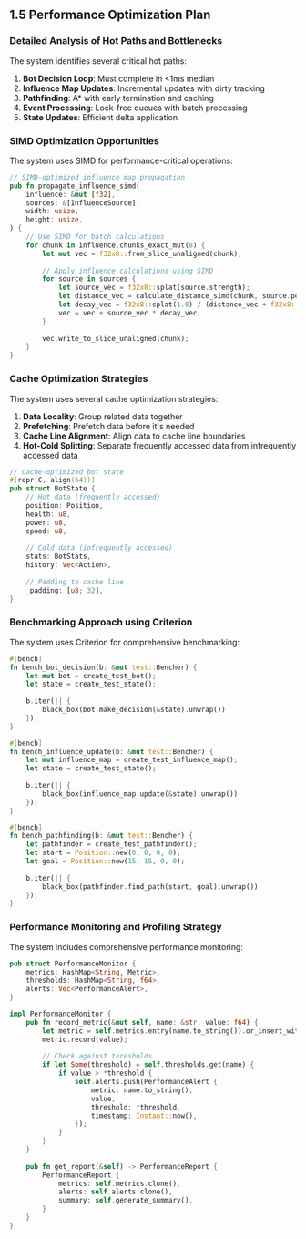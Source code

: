 ## 1.5 Performance Optimization Plan

### Detailed Analysis of Hot Paths and Bottlenecks

The system identifies several critical hot paths:

1. **Bot Decision Loop**: Must complete in <1ms median
2. **Influence Map Updates**: Incremental updates with dirty tracking
3. **Pathfinding**: A* with early termination and caching
4. **Event Processing**: Lock-free queues with batch processing
5. **State Updates**: Efficient delta application

### SIMD Optimization Opportunities

The system uses SIMD for performance-critical operations:

```rust
// SIMD-optimized influence map propagation
pub fn propagate_influence_simd(
    influence: &mut [f32],
    sources: &[InfluenceSource],
    width: usize,
    height: usize,
) {
    // Use SIMD for batch calculations
    for chunk in influence.chunks_exact_mut(8) {
        let mut vec = f32x8::from_slice_unaligned(chunk);
        
        // Apply influence calculations using SIMD
        for source in sources {
            let source_vec = f32x8::splat(source.strength);
            let distance_vec = calculate_distance_simd(chunk, source.position, width);
            let decay_vec = f32x8::splat(1.0) / (distance_vec + f32x8::splat(1.0));
            vec = vec + source_vec * decay_vec;
        }
        
        vec.write_to_slice_unaligned(chunk);
    }
}
```

### Cache Optimization Strategies

The system uses several cache optimization strategies:

1. **Data Locality**: Group related data together
2. **Prefetching**: Prefetch data before it's needed
3. **Cache Line Alignment**: Align data to cache line boundaries
4. **Hot-Cold Splitting**: Separate frequently accessed data from infrequently accessed data

```rust
// Cache-optimized bot state
#[repr(C, align(64))]
pub struct BotState {
    // Hot data (frequently accessed)
    position: Position,
    health: u8,
    power: u8,
    speed: u8,
    
    // Cold data (infrequently accessed)
    stats: BotStats,
    history: Vec<Action>,
    
    // Padding to cache line
    _padding: [u8; 32],
}
```

### Benchmarking Approach using Criterion

The system uses Criterion for comprehensive benchmarking:

```rust
#[bench]
fn bench_bot_decision(b: &mut test::Bencher) {
    let mut bot = create_test_bot();
    let state = create_test_state();
    
    b.iter(|| {
        black_box(bot.make_decision(&state).unwrap())
    });
}

#[bench]
fn bench_influence_update(b: &mut test::Bencher) {
    let mut influence_map = create_test_influence_map();
    let state = create_test_state();
    
    b.iter(|| {
        black_box(influence_map.update(&state).unwrap())
    });
}

#[bench]
fn bench_pathfinding(b: &mut test::Bencher) {
    let pathfinder = create_test_pathfinder();
    let start = Position::new(0, 0, 0, 0);
    let goal = Position::new(15, 15, 0, 0);
    
    b.iter(|| {
        black_box(pathfinder.find_path(start, goal).unwrap())
    });
}
```

### Performance Monitoring and Profiling Strategy

The system includes comprehensive performance monitoring:

```rust
pub struct PerformanceMonitor {
    metrics: HashMap<String, Metric>,
    thresholds: HashMap<String, f64>,
    alerts: Vec<PerformanceAlert>,
}

impl PerformanceMonitor {
    pub fn record_metric(&mut self, name: &str, value: f64) {
        let metric = self.metrics.entry(name.to_string()).or_insert_with(|| Metric::new());
        metric.record(value);
        
        // Check against thresholds
        if let Some(threshold) = self.thresholds.get(name) {
            if value > *threshold {
                self.alerts.push(PerformanceAlert {
                    metric: name.to_string(),
                    value,
                    threshold: *threshold,
                    timestamp: Instant::now(),
                });
            }
        }
    }
    
    pub fn get_report(&self) -> PerformanceReport {
        PerformanceReport {
            metrics: self.metrics.clone(),
            alerts: self.alerts.clone(),
            summary: self.generate_summary(),
        }
    }
}
```

